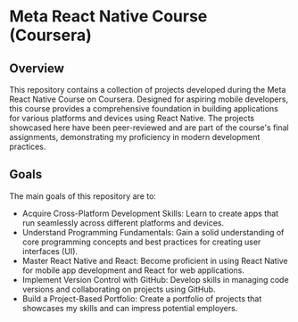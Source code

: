 # Meta React Native Course (Coursera)

## Overview

This repository contains a collection of projects developed during the Meta React Native Course on Coursera. Designed for aspiring mobile developers, this course provides a comprehensive foundation in building applications for various platforms and devices using React Native. The projects showcased here have been peer-reviewed and are part of the course's final assignments, demonstrating my proficiency in modern development practices.

## Goals

The main goals of this repository are to:

* Acquire Cross-Platform Development Skills: Learn to create apps that run seamlessly across different platforms and devices.
* Understand Programming Fundamentals: Gain a solid understanding of core programming concepts and best practices for creating user interfaces (UI).
* Master React Native and React: Become proficient in using React Native for mobile app development and React for web applications.
* Implement Version Control with GitHub: Develop skills in managing code versions and collaborating on projects using GitHub.
* Build a Project-Based Portfolio: Create a portfolio of projects that showcases my skills and can impress potential employers.

